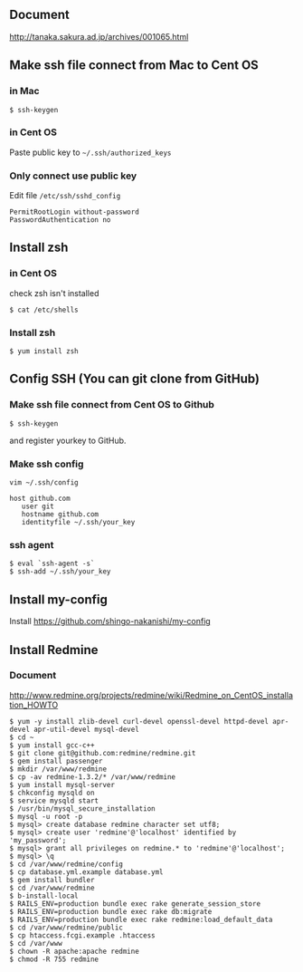 ## Document
http://tanaka.sakura.ad.jp/archives/001065.html


## Make ssh file connect from Mac to Cent OS
### in Mac
```
$ ssh-keygen
```

### in Cent OS
Paste public key to `~/.ssh/authorized_keys`

### Only connect use public key
Edit file `/etc/ssh/sshd_config`
```
PermitRootLogin without-password
PasswordAuthentication no
```

## Install zsh
### in Cent OS
check zsh isn't installed

```
$ cat /etc/shells
```

### Install zsh
```
$ yum install zsh
```

## Config SSH (You can git clone from GitHub)
### Make ssh file connect from Cent OS to Github
```
$ ssh-keygen
```
and register yourkey to GitHub.

### Make ssh config
```
vim ~/.ssh/config

host github.com
   user git
   hostname github.com
   identityfile ~/.ssh/your_key
```

### ssh agent
```
$ eval `ssh-agent -s`
$ ssh-add ~/.ssh/your_key
```

## Install my-config
Install https://github.com/shingo-nakanishi/my-config

## Install Redmine
### Document
http://www.redmine.org/projects/redmine/wiki/Redmine_on_CentOS_installation_HOWTO

```
$ yum -y install zlib-devel curl-devel openssl-devel httpd-devel apr-devel apr-util-devel mysql-devel
$ cd ~
$ yum install gcc-c++
$ git clone git@github.com:redmine/redmine.git
$ gem install passenger
$ mkdir /var/www/redmine
$ cp -av redmine-1.3.2/* /var/www/redmine
$ yum install mysql-server
$ chkconfig mysqld on
$ service mysqld start
$ /usr/bin/mysql_secure_installation
$ mysql -u root -p
$ mysql> create database redmine character set utf8;
$ mysql> create user 'redmine'@'localhost' identified by 'my_password';
$ mysql> grant all privileges on redmine.* to 'redmine'@'localhost';
$ mysql> \q
$ cd /var/www/redmine/config
$ cp database.yml.example database.yml
$ gem install bundler
$ cd /var/www/redmine
$ b-install-local
$ RAILS_ENV=production bundle exec rake generate_session_store
$ RAILS_ENV=production bundle exec rake db:migrate
$ RAILS_ENV=production bundle exec rake redmine:load_default_data
$ cd /var/www/redmine/public
$ cp htaccess.fcgi.example .htaccess
$ cd /var/www
$ chown -R apache:apache redmine
$ chmod -R 755 redmine
```
